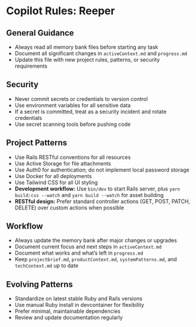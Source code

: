# Copilot Rules: Reeper

## General Guidance

- Always read all memory bank files before starting any task
- Document all significant changes in `activeContext.md` and `progress.md`
- Update this file with new project rules, patterns, or security requirements

## Security

- Never commit secrets or credentials to version control
- Use environment variables for all sensitive data
- If a secret is committed, treat as a security incident and rotate credentials
- Use secret scanning tools before pushing code

## Project Patterns

- Use Rails RESTful conventions for all resources
- Use Active Storage for file attachments
- Use Auth0 for authentication; do not implement local password storage
- Use Docker for all deployments
- Use Tailwind CSS for all UI styling
- **Development workflow:** Use `bin/dev` to start Rails server, plus `yarn build:css --watch` and `yarn build --watch` for asset building
- **RESTful design:** Prefer standard controller actions (GET, POST, PATCH, DELETE) over custom actions when possible

## Workflow

- Always update the memory bank after major changes or upgrades
- Document current focus and next steps in `activeContext.md`
- Document what works and what’s left in `progress.md`
- Keep `projectbrief.md`, `productContext.md`, `systemPatterns.md`, and `techContext.md` up to date

## Evolving Patterns

- Standardize on latest stable Ruby and Rails versions
- Use manual Ruby install in devcontainer for flexibility
- Prefer minimal, maintainable dependencies
- Review and update documentation regularly
